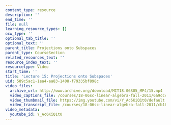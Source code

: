 ```yaml
---
content_type: resource
description: ''
end_time: ''
file: null
learning_resource_types: []
ocw_type: ''
optional_tab_title: ''
optional_text: ''
parent_title: Projections onto Subspaces
parent_type: CourseSection
related_resources_text: ''
resource_index_text: ''
resourcetype: Video
start_time: ''
title: 'Lecture 15: Projections onto Subspaces'
uid: 589c5ac1-1ea4-aa83-1408-f79335bf898c
video_files:
  archive_url: http://www.archive.org/download/MIT18.06S05_MP4/15.mp4
  video_captions_file: /courses/18-06sc-linear-algebra-fall-2011/6a9ccc5be4c45193a6368de8bcd9c10d_Y_Ac6KiQ1t0.vtt
  video_thumbnail_file: https://img.youtube.com/vi/Y_Ac6KiQ1t0/default.jpg
  video_transcript_file: /courses/18-06sc-linear-algebra-fall-2011/cb182109450623ef94def421583f1bb4_Y_Ac6KiQ1t0.pdf
video_metadata:
  youtube_id: Y_Ac6KiQ1t0
---
```

